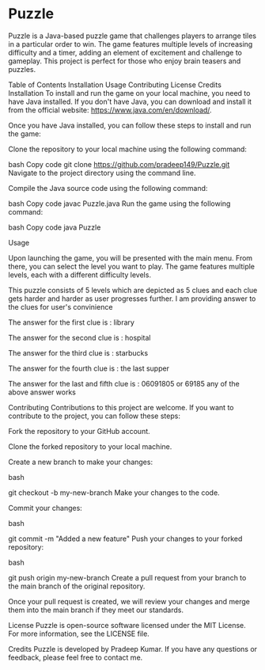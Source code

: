 # Puzzle
Puzzle is a Java-based puzzle game that challenges players to arrange tiles in a particular order to win. The game features multiple levels of increasing difficulty and a timer, adding an element of excitement and challenge to gameplay. This project is perfect for those who enjoy brain teasers and puzzles.

Table of Contents
Installation
Usage
Contributing
License
Credits
Installation
To install and run the game on your local machine, you need to have Java installed. If you don't have Java, you can download and install it from the official website: https://www.java.com/en/download/.

Once you have Java installed, you can follow these steps to install and run the game:

Clone the repository to your local machine using the following command:

bash
Copy code
git clone https://github.com/pradeep149/Puzzle.git
Navigate to the project directory using the command line.

Compile the Java source code using the following command:

bash
Copy code
javac Puzzle.java
Run the game using the following command:

bash
Copy code
java Puzzle

Usage

Upon launching the game, you will be presented with the main menu. From there, you can select the level you want to play. The game features multiple levels, each with a different difficulty levels.

This puzzle consists of 5 levels which are depicted as 5 clues and each clue gets harder and harder as user progresses further.
I am providing answer to  the clues for user's convinience

The answer for the first clue is : library

The answer for the second clue is : hospital

The answer for the third clue is : starbucks

The answer for the fourth clue is : the last supper

The answer for the last and fifth clue is :  06091805 or 69185
any of the above answer works

Contributing
Contributions to this project are welcome. If you want to contribute to the project, you can follow these steps:

Fork the repository to your GitHub account.

Clone the forked repository to your local machine.

Create a new branch to make your changes:

bash

git checkout -b my-new-branch
Make your changes to the code.

Commit your changes:

bash

git commit -m "Added a new feature"
Push your changes to your forked repository:

bash

git push origin my-new-branch
Create a pull request from your branch to the main branch of the original repository.

Once your pull request is created, we will review your changes and merge them into the main branch if they meet our standards.

License
Puzzle is open-source software licensed under the MIT License. For more information, see the LICENSE file.

Credits
Puzzle is developed by Pradeep Kumar. If you have any questions or feedback, please feel free to contact me.
